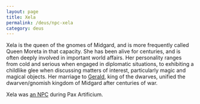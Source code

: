 ```yaml
---
layout: page
title: Xela
permalink: /deus/npc-xela
category: deus
---
```

Xela is the queen of the gnomes of Midgard, and is more frequently called Queen Moreta in that capacity. She has been alive for centuries, and is often deeply involved in important world affairs. Her personality ranges from cold and serious when engaged in diplomatic situations, to exhibiting a childlike glee when discussing matters of interest, particularly magic and magical objects. Her marriage to [Gerald](npc-gerald), king of the dwarves, unified the dwarven/gnomish kingdom of Midgard after centuries of war.

Xela was [an NPC](http://restlesswarrior.com/pax/npcs/xela.html) during Pax Artificium.
